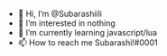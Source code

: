 - 👋 Hi, I’m @Subarashiili
- 👀 I’m interested in nothing
- 🌱 I’m currently learning javascript/lua
- 📫 How to reach me Subarashi!#0001

<!---
--->
